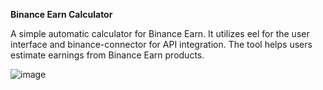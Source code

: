 **Binance Earn Calculator**

A simple automatic calculator for Binance Earn. It utilizes eel for the user interface and binance-connector for API integration. The tool helps users estimate earnings from Binance Earn products.

![image](https://github.com/user-attachments/assets/18658ce9-2c97-45b2-8dfb-c42dcf010ed1)

